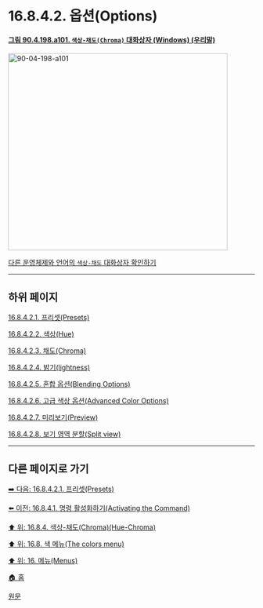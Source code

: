 # 16.8.4.2. 옵션(Options)

<a id="90-04-198-a101"></a>

#### [그림 90.4.198.a101. `색상-채도(Chroma)` 대화상자 (Windows) (우리말)](./90-04-0198-hue_chroma.md#90-04-198-a101)
<img width="448" height="402" alt="90-04-198-a101" src="https://github.com/user-attachments/assets/14034322-d517-4aa5-b565-59199ccaae7d" />

[다른 운영체제와 언어의 `색상-채도` 대화상자 확인하기](./90-04-0198-hue_chroma.md#90-04-198-a102)

***

## 하위 페이지

[16.8.4.2.1. 프리셋(Presets)](./16-08-04-02-01-presets.md)

[16.8.4.2.2. 색상(Hue)](./16-08-04-02-02-hue.md)

[16.8.4.2.3. 채도(Chroma)](./16-08-04-02-03-chroma.md)

[16.8.4.2.4. 밝기(lightness)](./16-08-04-02-04-lightness.md)

[16.8.4.2.5. 혼합 옵션(Blending Options)](./16-08-04-02-05-blending_options.md)

[16.8.4.2.6. 고급 색상 옵션(Advanced Color Options)](./16-08-04-02-06-advanced_color_options.md)

[16.8.4.2.7. 미리보기(Preview)](./16-08-04-02-07-preview.md)

[16.8.4.2.8. 보기 영역 분할(Split view)](./16-08-04-02-08-split_view.md)

***

## 다른 페이지로 가기

[➡️ 다음: 16.8.4.2.1. 프리셋(Presets)](./16-08-04-02-01-presets.md)

[⬅️ 이전: 16.8.4.1. 명령 활성화하기(Activating the Command)](./16-08-04-01-activating_the_command.md)

[⬆️ 위: 16.8.4. 색상-채도(Chroma)(Hue-Chroma)](./16-08-04-00-hue-chroma.md)

[⬆️ 위: 16.8. 색 메뉴(The colors menu)](./16-08-00-the-colors-menu.md)

[⬆️ 위: 16. 메뉴(Menus)](./16-00-menus.md)

[🏠 홈](./00-home.md)

[원문](https://docs.gimp.org/2.10/ko/gimp-filter-hue-chroma.html#idm30719)